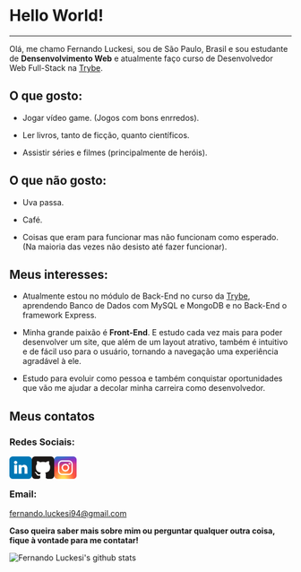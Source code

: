 # Hello World!

---

Olá, me chamo Fernando Luckesi, sou de São Paulo, Brasil e sou estudante de **Densenvolvimento Web** e atualmente faço curso de Desenvolvedor Web Full-Stack na [Trybe](https://www.betrybe.com).

## O que gosto:

* Jogar vídeo game. (Jogos com bons enrredos).

* Ler livros, tanto de ficção, quanto científicos.

* Assistir séries e filmes (principalmente de heróis).

## O que não gosto:

* Uva passa.

* Café.

* Coisas que eram para funcionar mas não funcionam como esperado. (Na maioria das vezes não desisto até fazer funcionar).

## Meus interesses:

* Atualmente estou no módulo de Back-End no curso da [Trybe](https://www.betrybe.com), aprendendo Banco de Dados com MySQL e MongoDB e no Back-End o framework Express.

* Minha grande paixão é **Front-End**. E estudo cada vez mais para poder desenvolver um site, que além de um layout atrativo, também é intuitivo e de fácil uso para o usuário, tornando a navegação uma experiência agradável à ele.

* Estudo para evoluir como pessoa e também conquistar oportunidades que vão me ajudar a decolar minha carreira como desenvolvedor.

## Meus contatos

### Redes Sociais:

  <a target="_blank" href="https://github.com/fernandoluckesi">
    <img align="left" alt="GitHub" width="40px" src="images/linkedin.svg" />
  </a>
  <a target="_blank" href="https://br.linkedin.com/in/fernando-luckesi">
    <img align="left" alt="LinkdeIn" width="40px" src="images/github.svg" />
  </a>
  <a target="_blank" href="https://www.instagram.com/fernandoluckesi/">
    <img align="left" alt="Instagram" width="40px" src="images/instagram.svg" />
  </a>
  <br/>
  <br/>
  
### Email:

fernando.luckesi94@gmail.com

**Caso queira saber mais sobre mim ou perguntar qualquer outra coisa, fique à vontade para me contatar!**
<!--
**fernandoluckesi/fernandoluckesi** is a ✨ _special_ ✨ repository because its `README.md` (this file) appears on your GitHub profile.

Here are some ideas to get you started:

- 🔭 I’m currently working on ...
- 🌱 I’m currently learning ...
- 👯 I’m looking to collaborate on ...
- 🤔 I’m looking for help with ...
- 💬 Ask me about ...
- 📫 How to reach me: ...
- 😄 Pronouns: ...
- ⚡ Fun fact: ...
-->

![Fernando Luckesi's github stats](https://github-readme-stats.vercel.app/api?username=fernandoluckesi)
